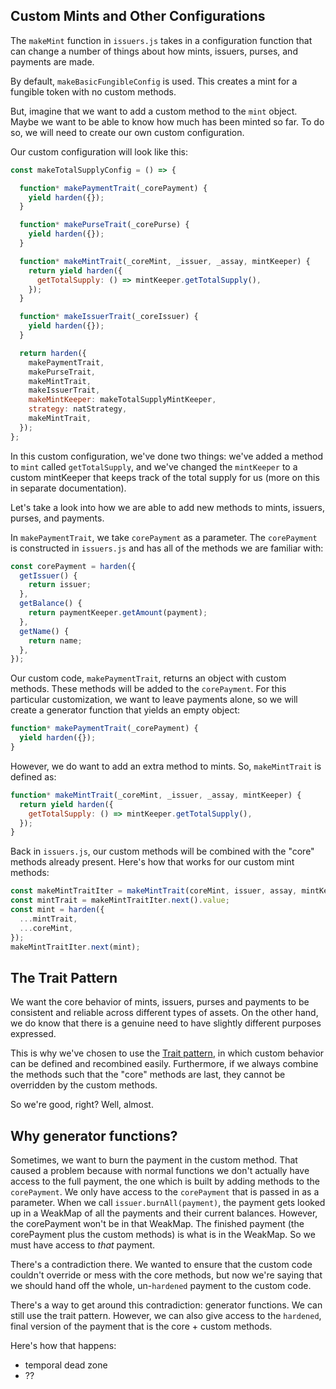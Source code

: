 ## Custom Mints and Other Configurations

The `makeMint` function in `issuers.js` takes in a configuration
function that can change a number of things about how mints, issuers,
purses, and payments are made. 

By default, `makeBasicFungibleConfig` is used. This creates a mint for
a fungible token with no custom methods.

But, imagine that we want to add a custom method to the `mint` object.
Maybe we want to be able to know how much has been minted so far. To
do so, we will need to create our own custom configuration. 

Our custom configuration will look like this:

```js
const makeTotalSupplyConfig = () => {

  function* makePaymentTrait(_corePayment) {
    yield harden({});
  }

  function* makePurseTrait(_corePurse) {
    yield harden({});
  }

  function* makeMintTrait(_coreMint, _issuer, _assay, mintKeeper) {
    return yield harden({
      getTotalSupply: () => mintKeeper.getTotalSupply(),
    });
  }

  function* makeIssuerTrait(_coreIssuer) {
    yield harden({});
  }

  return harden({
    makePaymentTrait,
    makePurseTrait,
    makeMintTrait,
    makeIssuerTrait,
    makeMintKeeper: makeTotalSupplyMintKeeper,
    strategy: natStrategy,
    makeMintTrait,
  });
};
```

In this custom configuration, we've done two things: we've added a
method to `mint` called `getTotalSupply`, and we've changed the
`mintKeeper` to a custom mintKeeper that keeps track of the total
supply for us (more on this in separate documentation). 

Let's take a look into how we are able to add new methods to mints,
issuers, purses, and payments. 

In `makePaymentTrait`, we take `corePayment` as a parameter. The
`corePayment` is constructed in `issuers.js` and has all of the
methods we are familiar with:

```js
const corePayment = harden({
  getIssuer() {
    return issuer;
  },
  getBalance() {
    return paymentKeeper.getAmount(payment);
  },
  getName() {
    return name;
  },
});
```

Our custom code, `makePaymentTrait`, returns an object with custom methods.
These methods will be added to the `corePayment`. For this particular
customization, we want to leave payments alone, so we will create a
generator function that yields an empty object:

```js
function* makePaymentTrait(_corePayment) {
  yield harden({});
}
```

However, we do want to add an extra method to mints. So,
`makeMintTrait` is defined as:

```js
function* makeMintTrait(_coreMint, _issuer, _assay, mintKeeper) {
  return yield harden({
    getTotalSupply: () => mintKeeper.getTotalSupply(),
  });
}
```

Back in `issuers.js`, our custom methods will be combined with the
"core" methods already present. Here's how that works for our custom
mint methods:

```js
const makeMintTraitIter = makeMintTrait(coreMint, issuer, assay, mintKeeper);
const mintTrait = makeMintTraitIter.next().value;
const mint = harden({
  ...mintTrait,
  ...coreMint,
});
makeMintTraitIter.next(mint);
```

## The Trait Pattern

We want the core behavior of mints, issuers, purses and payments to be
consistent and reliable across different types of assets. On the other
hand, we do know that there is a genuine need to have slightly
different purposes expressed.

This is why we've chosen to use the [Trait
pattern](https://en.wikipedia.org/wiki/Trait_(computer_programming)),
in which custom behavior can be defined and recombined easily.
Furthermore, if we always combine the methods such that the "core"
methods are last, they cannot be overridden by the custom methods. 

So we're good, right? Well, almost.

## Why generator functions?

Sometimes, we want to burn the payment in the custom method. That
caused a problem because with normal functions we don't actually have
access to the full payment, the one which is built by adding methods to the
`corePayment`. We only have access to the `corePayment` that
is passed in as a parameter. When we call `issuer.burnAll(payment)`,
the payment gets looked up in a WeakMap of all the payments and their
current balances. However, the corePayment won't be in that WeakMap.
The finished payment (the corePayment plus the custom methods) is what
is in the WeakMap. So we must have access to *that* payment. 

There's a contradiction there. We wanted to ensure that the custom
code couldn't override or mess with the core methods, but now we're
saying that we should hand off the whole, un-`hardened` payment to the
custom code. 

There's a way to get around this contradiction: generator functions.
We can still use the trait pattern. However, we can also give access
to the `hardened`, final version of the payment that is the core + custom methods.

Here's how that happens:

* temporal dead zone
* ??
